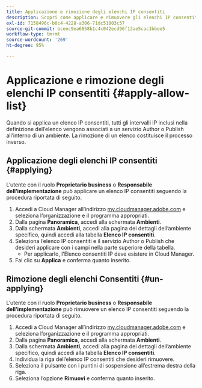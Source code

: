 ```yaml
---
title: Applicazione e rimozione degli elenchi IP consentiti
description: Scopri come applicare e rimuovere gli elenchi IP consentiti dagli ambienti.
exl-id: 7158496c-b0c4-4228-a306-71dc51003c57
source-git-commit: bceec9ea6858b1c4c042ecd96f13ae5cac1bbee5
workflow-type: tm+mt
source-wordcount: '269'
ht-degree: 95%

---
```



# Applicazione e rimozione degli elenchi IP consentiti {#apply-allow-list}

Quando si applica un elenco IP consentiti, tutti gli intervalli IP inclusi nella definizione dell’elenco vengono associati a un servizio Author o Publish all’interno di un ambiente. La rimozione di un elenco costituisce il processo inverso.

## Applicazione degli elenchi IP consentiti {#applying}

L’utente con il ruolo **Proprietario business** o **Responsabile dell’implementazione** può applicare un elenco IP consentiti seguendo la procedura riportata di seguito.

1. Accedi a Cloud Manager all’indirizzo [my.cloudmanager.adobe.com](https://my.cloudmanager.adobe.com/) e seleziona l’organizzazione e il programma appropriati.
1. Dalla pagina **Panoramica**, accedi alla schermata **Ambienti**.
1. Dalla schermata **Ambienti**, accedi alla pagina dei dettagli dell’ambiente specifico, quindi accedi alla tabella **Elenco IP consentiti**.
1. Seleziona l’elenco IP consentiti e il servizio Author o Publish che desideri applicare con i campi nella parte superiore della tabella.
   * Per applicarlo, l’Elenco consentiti IP deve esistere in Cloud Manager.
1. Fai clic su **Applica** e conferma quanto inserito.

## Rimozione degli elenchi Consentiti {#un-applying}

L’utente con il ruolo **Proprietario business** o **Responsabile dell’implementazione** può rimuovere un elenco IP consentiti seguendo la procedura riportata di seguito.

1. Accedi a Cloud Manager all’indirizzo [my.cloudmanager.adobe.com](https://my.cloudmanager.adobe.com/) e seleziona l’organizzazione e il programma appropriati.
1. Dalla pagina **Panoramica**, accedi alla schermata **Ambienti**.
1. Dalla schermata **Ambienti**, accedi alla pagina dei dettagli dell’ambiente specifico, quindi accedi alla tabella **Elenco IP consentiti**.
1. Individua la riga dell’elenco IP consentiti che desideri rimuovere.
1. Seleziona il pulsante con i puntini di sospensione all’estrema destra della riga.
1. Seleziona l’opzione **Rimuovi** e conferma quanto inserito.
